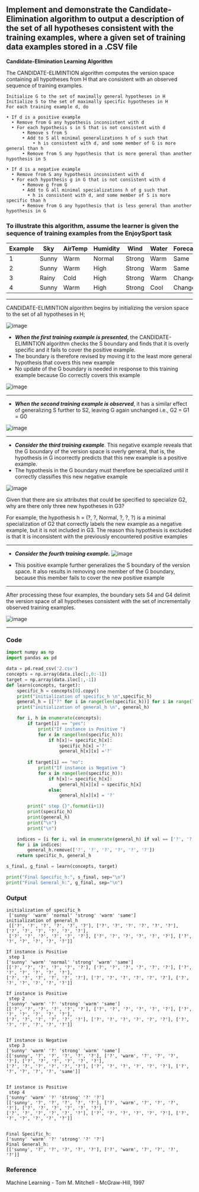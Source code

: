 ## Implement and demonstrate the Candidate-Elimination algorithm to output a description of the set of all hypotheses consistent with the training examples, where a given set of training data examples stored in a .CSV file 

**Candidate-Elimination Learning Algorithm**

The CANDIDATE-ELIMINTION algorithm computes the version space containing all hypotheses from H that are consistent with an observed sequence of training examples.

```
Initialize G to the set of maximally general hypotheses in H
Initialize S to the set of maximally specific hypotheses in H
For each training example d, do

• If d is a positive example
  • Remove from G any hypothesis inconsistent with d
  • For each hypothesis s in S that is not consistent with d
      • Remove s from S
      • Add to S all minimal generalizations h of s such that
          • h is consistent with d, and some member of G is more general than h
      • Remove from S any hypothesis that is more general than another hypothesis in S

• If d is a negative example
  • Remove from S any hypothesis inconsistent with d
  • For each hypothesis g in G that is not consistent with d
      • Remove g from G
      • Add to G all minimal specializations h of g such that
        • h is consistent with d, and some member of S is more specific than h
      • Remove from G any hypothesis that is less general than another hypothesis in G
```

### To illustrate this algorithm, assume the learner is given the sequence of training examples from the EnjoySport task


| Example | Sky    | AirTemp | Humidity  | Wind    | Water | Forecast  | EnjoySport  |
| ------- | ------ | ------- | --------  | ------- | ----- | --------  | ----------  |
| 1       | Sunny  | Warm    | Normal    | Strong  | Warm  | Same      | Yes         |
| 2       | Sunny  | Warm    | High      | Strong  | Warm  | Same      | Yes         |
| 3       | Rainy  | Cold    | High      | Strong  | Warm  | Change    | No          |
| 4       | Sunny  | Warm    | High      | Strong  | Cool  | Change    | Yes         |

-------------------------------------------------------------------------------------------------------------------------------------
CANDIDATE-ELIMINTION algorithm begins by initializing the version space to the set of all hypotheses in H; 

![image](https://user-images.githubusercontent.com/88773998/160067855-f580e173-c681-4451-aa70-7b8088ee290b.png)

-	***When the first training example is presented***, the CANDIDATE-ELIMINTION algorithm checks the S boundary and finds that it is overly specific and it fails to cover the positive example. 
-	The boundary is therefore revised by moving it to the least more general hypothesis that covers this new example
-	No update of the G boundary is needed in response to this training example because Go correctly covers this example

![image](https://user-images.githubusercontent.com/88773998/160068342-e466c8d7-10df-4819-9b67-cea804500758.png)

-------------------------------------------------------------------------------------------------------------------------------------

-	***When the second training example is observed***, it has a similar effect of generalizing S further to S2, leaving G again unchanged i.e., G2 = G1 = G0

![image](https://user-images.githubusercontent.com/88773998/160068485-e465621c-32a7-48d8-bb39-34f39d240a50.png)

-------------------------------------------------------------------------------------------------------------------------------------

- ***Consider the third training example***. This negative example reveals that the G boundary of the version space is overly general, that is, the hypothesis in G incorrectly predicts that this new example is a positive example.
- The hypothesis in the G boundary must therefore be specialized until it correctly classifies this new negative example

![image](https://user-images.githubusercontent.com/88773998/160068716-721dcafd-8baf-4029-946a-848372e3c600.png)

Given that there are six attributes that could be specified to specialize G2, why are there only three new hypotheses in G3? 

For example, the hypothesis h = (?, ?, Normal, ?, ?, ?) is a minimal specialization of G2 that correctly labels the new example as a negative example, but it is not included in G3. The reason this hypothesis is excluded is that it is inconsistent with the previously encountered positive examples

-------------------------------------------------------------------------------------------------------------------------------------

- ***Consider the fourth training example.***
![image](https://user-images.githubusercontent.com/88773998/160068827-4df4b46b-7ab0-4798-a722-326cabfb72c1.png)

- This positive example further generalizes the S boundary of the version space. It also results in removing one member of the G boundary, because this member fails to cover the new positive example

-------------------------------------------------------------------------------------------------------------------------------------

After processing these four examples, the boundary sets S4 and G4 delimit the version space of all hypotheses consistent with the set of incrementally observed training examples.

![image](https://user-images.githubusercontent.com/88773998/160068948-61b92aaa-5bd5-4bea-bc62-882ca15fd6ee.png)

-------------------------------------------------------------------------------------------------------------------------------------
### Code

```python
import numpy as np 
import pandas as pd

data = pd.read_csv('2.csv')
concepts = np.array(data.iloc[:,0:-1])
target = np.array(data.iloc[:,-1])  
def learn(concepts, target): 
    specific_h = concepts[0].copy()  
    print("initialization of specific_h \n",specific_h)  
    general_h = [["?" for i in range(len(specific_h))] for i in range(len(specific_h))]     
    print("initialization of general_h \n", general_h)  

    for i, h in enumerate(concepts):
        if target[i] == "yes":
            print("If instance is Positive ")
            for x in range(len(specific_h)): 
                if h[x]!= specific_h[x]:                    
                    specific_h[x] ='?'                     
                    general_h[x][x] ='?'
                   
        if target[i] == "no":            
            print("If instance is Negative ")
            for x in range(len(specific_h)): 
                if h[x]!= specific_h[x]:                    
                    general_h[x][x] = specific_h[x]                
                else:                    
                    general_h[x][x] = '?'        

        print(" step {}".format(i+1))
        print(specific_h)         
        print(general_h)
        print("\n")
        print("\n")

    indices = [i for i, val in enumerate(general_h) if val == ['?', '?', '?', '?', '?', '?']]    
    for i in indices:   
        general_h.remove(['?', '?', '?', '?', '?', '?']) 
    return specific_h, general_h 

s_final, g_final = learn(concepts, target)

print("Final Specific_h:", s_final, sep="\n")
print("Final General_h:", g_final, sep="\n")

```

### Output
```
initialization of specific_h 
 ['sunny' 'warm' 'normal' 'strong' 'warm' 'same']
initialization of general_h 
 [['?', '?', '?', '?', '?', '?'], ['?', '?', '?', '?', '?', '?'], ['?', '?', '?', '?', '?', '?'], 
 ['?', '?', '?', '?', '?', '?'], ['?', '?', '?', '?', '?', '?'], ['?', '?', '?', '?', '?', '?']]

If instance is Positive 
 step 1
['sunny' 'warm' 'normal' 'strong' 'warm' 'same']
[['?', '?', '?', '?', '?', '?'], ['?', '?', '?', '?', '?', '?'], ['?', '?', '?', '?', '?', '?'], 
['?', '?', '?', '?', '?', '?'], ['?', '?', '?', '?', '?', '?'], ['?', '?', '?', '?', '?', '?']]

If instance is Positive 
 step 2
['sunny' 'warm' '?' 'strong' 'warm' 'same']
[['?', '?', '?', '?', '?', '?'], ['?', '?', '?', '?', '?', '?'], ['?', '?', '?', '?', '?', '?'], 
['?', '?', '?', '?', '?', '?'], ['?', '?', '?', '?', '?', '?'], ['?', '?', '?', '?', '?', '?']]


If instance is Negative 
 step 3
['sunny' 'warm' '?' 'strong' 'warm' 'same']
[['sunny', '?', '?', '?', '?', '?'], ['?', 'warm', '?', '?', '?', '?'], ['?', '?', '?', '?', '?', '?'], 
['?', '?', '?', '?', '?', '?'], ['?', '?', '?', '?', '?', '?'], ['?', '?', '?', '?', '?', 'same']]


If instance is Positive 
 step 4
['sunny' 'warm' '?' 'strong' '?' '?']
[['sunny', '?', '?', '?', '?', '?'], ['?', 'warm', '?', '?', '?', '?'], ['?', '?', '?', '?', '?', '?'], 
['?', '?', '?', '?', '?', '?'], ['?', '?', '?', '?', '?', '?'], ['?', '?', '?', '?', '?', '?']]


Final Specific_h:
['sunny' 'warm' '?' 'strong' '?' '?']
Final General_h:
[['sunny', '?', '?', '?', '?', '?'], ['?', 'warm', '?', '?', '?', '?']]

```
### Reference

Machine Learning - Tom M. Mitchell - McGraw-Hill, 1997
